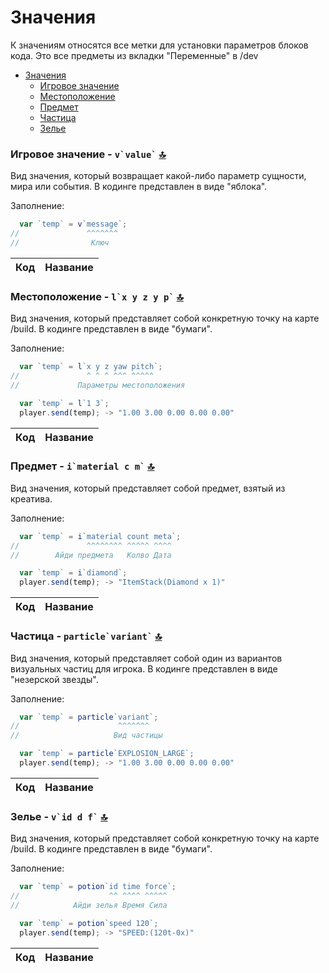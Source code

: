 # Значения
К значениям относятся все метки для установки параметров блоков кода. Это все предметы из вкладки "Переменные" в /dev

   - [Значения](values.md)
     - [Игровое значение](values.md)
     - [Местоположение](values.md)
     - [Предмет](values.md)
     - [Частица](values.md)
     - [Зелье](#зелье---vid-d-f-)

### Игровое значение - **``` v`value` ```** [🔝](#значения)
Вид значения, который возвращает какой-либо параметр сущности, мира или события. В кодинге представлен в виде "яблока".

Заполнение:
```js
  var `temp` = v`message`;
//               ^^^^^^^
//                Ключ
```
| **Код** | **Название** |
| --- | --- |

### Местоположение - **``` l`x y z y p` ```** [🔝](#значения)
Вид значения, который представляет собой конкретную точку на карте /build. В кодинге представлен в виде "бумаги".

Заполнение:
```js
  var `temp` = l`x y z yaw pitch`;
//               ^ ^ ^ ^^^ ^^^^^
//             Параметры местоположения

  var `temp` = l`1 3`;
  player.send(temp); -> "1.00 3.00 0.00 0.00 0.00"
```

| **Код** | **Название** |
| --- | --- |

### Предмет - **``` i`material c m` ```** [🔝](#значения)
Вид значения, который представляет собой предмет, взятый из креатива.

Заполнение:
```js
  var `temp` = i`material count meta`;
//               ^^^^^^^^ ^^^^^ ^^^^
//        Айди предмета   Колво Дата 

  var `temp` = i`diamond`;
  player.send(temp); -> "ItemStack(Diamond x 1)"
```

| **Код** | **Название** |
| --- | --- |

### Частица - **``` particle`variant` ```** [🔝](#значения)
Вид значения, который представляет собой один из вариантов визуальных частиц для игрока. В кодинге представлен в виде "незерской звезды".

Заполнение:
```js
  var `temp` = particle`variant`;
//                      ^^^^^^^
//                     Вид частицы

  var `temp` = particle`EXPLOSION_LARGE`;
  player.send(temp); -> "1.00 3.00 0.00 0.00 0.00"
```

| **Код** | **Название** |
| --- | --- |

### Зелье - **``` v`id d f` ```** [🔝](#значения)
Вид значения, который представляет собой конкретную точку на карте /build. В кодинге представлен в виде "бумаги".

Заполнение:
```js
  var `temp` = potion`id time force`;
//                    ^^ ^^^^ ^^^^^
//            Айди зелья Время Сила

  var `temp` = potion`speed 120`;
  player.send(temp); -> "SPEED:(120t-0x)"
```

| **Код** | **Название** |
| --- | --- |
